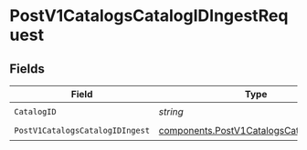 # PostV1CatalogsCatalogIDIngestRequest


## Fields

| Field                                                                                                | Type                                                                                                 | Required                                                                                             | Description                                                                                          |
| ---------------------------------------------------------------------------------------------------- | ---------------------------------------------------------------------------------------------------- | ---------------------------------------------------------------------------------------------------- | ---------------------------------------------------------------------------------------------------- |
| `CatalogID`                                                                                          | *string*                                                                                             | :heavy_check_mark:                                                                                   | N/A                                                                                                  |
| `PostV1CatalogsCatalogIDIngest`                                                                      | [components.PostV1CatalogsCatalogIDIngest](../../models/components/postv1catalogscatalogidingest.md) | :heavy_check_mark:                                                                                   | N/A                                                                                                  |